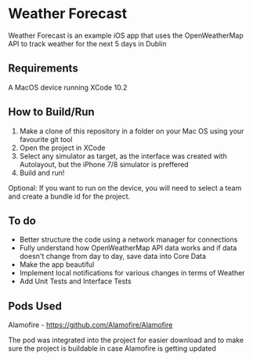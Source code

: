 # Weather Forecast

Weather Forecast is an example iOS app that uses the OpenWeatherMap API to track weather for the next 5 days in Dublin

## Requirements

A MacOS device running XCode 10.2

## How to Build/Run

1. Make a clone of this repository in a folder on your Mac OS using your favourite git tool  
2. Open the project in XCode
3. Select any simulator as target, as the interface was created with Autolayout, but the iPhone 7/8 simulator is preffered 
4. Build and run!

Optional: If you want to run on the device, you will need to select a team and create a bundle id for the project.

## To do

- Better structure the code using a network manager for connections
- Fully understand how OpenWeatherMap API data works and if data doesn't change from day to day, save data into Core Data 
- Make the app beautiful
- Implement local notifications for various changes in terms of Weather
- Add Unit Tests and Interface Tests

## Pods Used

Alamofire - https://github.com/Alamofire/Alamofire

The pod was integrated into the project for easier download and to make sure the project is buildable in case Alamofire is getting updated
